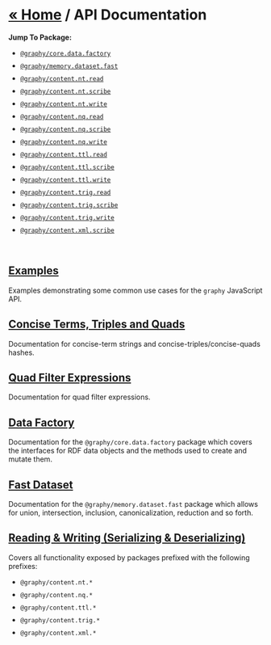 
# [« Home](https://graphy.link/) / API Documentation

**Jump To Package:**
 - [`@graphy/core.data.factory`](core.data.factory)
 - [`@graphy/memory.dataset.fast`](memory.dataset.fast)
 - [`@graphy/content.nt.read`](content.textual#verb_read)
 - [`@graphy/content.nt.scribe`](content.textual#verb_scribe)
 - [`@graphy/content.nt.write`](content.textual#verb_write)
 - [`@graphy/content.nq.read`](content.textual#verb_read)
 - [`@graphy/content.nq.scribe`](content.textual#verb_scribe)
 - [`@graphy/content.nq.write`](content.textual#verb_write)
 - [`@graphy/content.ttl.read`](content.textual#verb_read)
 - [`@graphy/content.ttl.scribe`](content.textual#verb_scribe)
 - [`@graphy/content.ttl.write`](content.textual#verb_write)
 - [`@graphy/content.trig.read`](content.textual#verb_read)
 - [`@graphy/content.trig.scribe`](content.textual#verb_scribe)
 - [`@graphy/content.trig.write`](content.textual#verb_write)
 - [`@graphy/content.xml.scribe`](content.textual#verb_scribe)

<br />

## [Examples](api.examples)
<div class="larger">
	Examples demonstrating some common use cases for the <code>graphy</code> JavaScript API.
</div>

## [Concise Terms, Triples and Quads](concise)
<div class="larger">
	Documentation for concise-term strings and concise-triples/concise-quads hashes.
</div>

## [Quad Filter Expressions](quad-filter-expressions)
<div class="larger">
	Documentation for quad filter expressions.
</div>

## [Data Factory](core.data.factory)
<div class="larger">
	Documentation for the <code>@graphy/core.data.factory</code> package which covers the interfaces for RDF data objects and the methods used to create and mutate them.
</div>

## [Fast Dataset](memory.dataset.fast)
<div class="larger">
	Documentation for the <code>@graphy/memory.dataset.fast</code> package which allows for union, 
	intersection, inclusion, canonicalization, reduction and so forth.
</div>

## [Reading & Writing (Serializing & Deserializing)](content.textual)
<div class="larger">
	Covers all functionality exposed by packages prefixed with the following prefixes:
	<ul>
		<li>
			<code>@graphy/content.nt.*</code>
		</li>
		<li>
			<code>@graphy/content.nq.*</code>
		</li>
		<li>
			<code>@graphy/content.ttl.*</code>
		</li>
		<li>
			<code>@graphy/content.trig.*</code>
		</li>
		<li>
			<code>@graphy/content.xml.*</code>
		</li>
	</ul>
</div>

<style>
	section h2 {
		margin-bottom: 6pt;
	}
	li {
		margin-top: 6pt;
	}
</style>